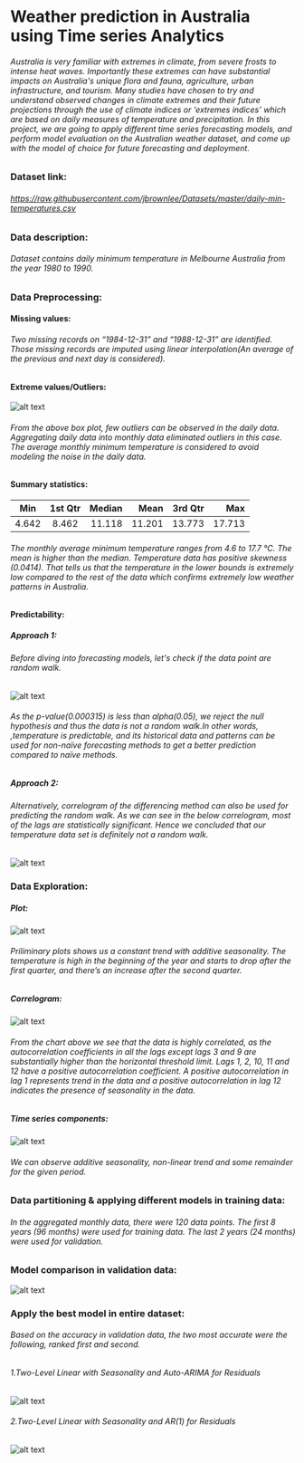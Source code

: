 # Weather prediction in Australia using Time series Analytics
###### Australia is very familiar with extremes in climate, from severe frosts to intense heat waves. Importantly these extremes can have substantial impacts on Australia's unique flora and fauna, agriculture, urban infrastructure, and tourism. Many studies have chosen to try and understand observed changes in climate extremes and their future projections through the use of climate indices or ‘extremes indices’ which are based on daily measures of temperature and precipitation. In this project, we are going to apply different time series forecasting models, and perform model evaluation on the Australian weather dataset, and come up with the model of choice for future forecasting and deployment. 

### Dataset link: 
###### https://raw.githubusercontent.com/jbrownlee/Datasets/master/daily-min-temperatures.csv
### Data description:

###### Dataset contains daily minimum temperature in Melbourne Australia from the year 1980 to 1990.
### Data Preprocessing:

#### Missing values:
###### Two missing records on “1984-12-31” and “1988-12-31” are identified. Those missing records are imputed using linear interpolation(An average of the previous and next day is considered).

#### Extreme values/Outliers:
![alt text](https://github.com/nkdot/Temperature_prediction/blob/main/images/box_plot.png "Box plot")
###### From the above box plot, few outliers can be observed in the daily data.  Aggregating daily data into monthly data eliminated outliers in this case. The average monthly minimum temperature is considered to avoid modeling the noise in the daily data. 

#### Summary statistics: 
| Min  | 1st Qtr       | Median  |Mean|3rd Qtr| Max|
| -----|:-------------:| -----:|-----:|-----:|-----:|
|4.642 | 8.462| 11.118 |11.201| 13.773|17.713|

###### The monthly average minimum temperature ranges from 4.6 to 17.7 ℃. The mean is higher than the median. Temperature data has positive skewness (0.0414). That tells us that the temperature in the lower bounds is extremely low compared to the rest of the data which confirms extremely low weather patterns in Australia.

#### Predictability:
##### Approach 1:
###### Before diving into forecasting models, let's check if the data point are random walk.
![alt text](https://github.com/nkdot/Temperature_prediction/blob/main/images/hyp_test.png "Hypothesis testing using AR(1)")
###### As  the p-value(0.000315) is less than alpha(0.05), we reject the null hypothesis and thus the data is not a random walk.In other words, ,temperature is predictable, and its historical data and patterns can be used for non-naïve forecasting methods to get a better prediction compared to naïve methods.

##### Approach 2:
###### Alternatively,  correlogram of the differencing method can also be used for predicting the random walk. As we can see in the below correlogram, most of the lags are statistically significant. Hence we concluded that our temperature data set is definitely not a random walk.
![alt text](https://github.com/nkdot/Temperature_prediction/blob/main/images/differencing_acf.png "Acf using differencing method")

### Data Exploration: 
##### Plot:
![alt text](https://github.com/nkdot/Temperature_prediction/blob/main/images/plot.png "Plot")
###### Priliminary plots shows us a constant trend with additive seasonality. The temperature is high in the beginning of the year and starts to drop after the first quarter, and there’s an increase after the second quarter.

##### Correlogram: 
![alt text](https://github.com/nkdot/Temperature_prediction/blob/main/images/acf.png "ACF")
###### From the chart above we see that the data is highly correlated, as the autocorrelation coefficients in all the lags except lags 3 and 9 are substantially higher than the horizontal threshold limit. Lags 1, 2, 10, 11 and 12 have a positive autocorrelation coefficient. A positive autocorrelation in lag 1 represents trend in the data and a positive autocorrelation in lag 12 indicates the presence of seasonality in the data.

##### Time series components:
![alt text](https://github.com/nkdot/Temperature_prediction/blob/main/images/stl.png "Time series components")
###### We can observe additive seasonality, non-linear trend and some remainder for the given period. 

### Data partitioning & applying different models in training data:
###### In the aggregated monthly data, there were 120 data points. The first 8 years (96 months) were used for training data. The last 2 years (24 months) were used for validation. 

### Model comparison in validation data:
![alt text](https://github.com/nkdot/Temperature_prediction/blob/main/images/model_comparison.png "Model comparison table")

### Apply the best model in entire dataset:
###### Based on the accuracy in validation data, the two most accurate were the following, ranked first and second. 
###### 1.Two-Level Linear with Seasonality and Auto-ARIMA for Residuals
![alt text](https://github.com/nkdot/Temperature_prediction/blob/main/images/best1_plot.png "Two level model with Auto arima for residuals")

###### 2.Two-Level Linear with Seasonality and AR(1) for Residuals

![alt text](https://github.com/nkdot/Temperature_prediction/blob/main/images/best2_plot.png "Two level model with AR(1) for residuals")




